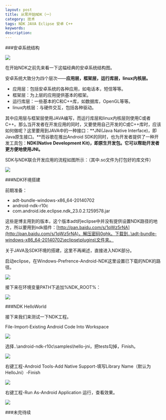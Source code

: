 ```yaml
---
layout: post
title: 从零开始NDK（一）
category: 技术
tags: NDK JAVA Eclipse 安卓 C++
keywords: 
description: 
---
```


###安卓系统结构

![](/public/img/NDK/1-1.jpg)

在开始NDK之前先来看一下这幅经典的安卓系统结构图。

安卓系统大致分为四个层次——**应用层，框架层，运行库层，linux内核层。**

 - 应用层：包括安卓系统的各种应用，如电话本，短信等等。
 - 框架层：为上层的应用提供基本的框架。
 - 运行库层：一些基本的C和C++库，如数据库，OpenGL等等。
 - linux内核层：与硬件交互，包括各种驱动。
 
其中应用层与框架层使用JAVA编写，而运行库层和linux内核层则使用C或者C++。那么当开发者在开发应用的同时，又要使用自己开发的C或C++库时，应该如何做呢？这里要用到JAVA中的一种接口：**JNI(Java Native Interface)，即Java原生接口。**而谷歌在推出Android SDK的同时，也为开发者提供了一种开发工具包：**NDK(Native Development Kit)，即原生开发包。它可以帮助开发者更方便地使用JNI。**

SDK与NDK联合开发应用的流程如图所示：（其中.so文件为打包好的库文件）

![](/public/img/NDK/1-2.jpg)

###NDK环境搭建

前期准备：

 - adt-bundle-windows-x86_64-20140702
 - android-ndk-r10c
 - com.android.ide.eclipse.ndk_23.0.2.1259578.jar

这些是博主用到的版本，这个版本adt的eclipse中并没有提供设置NDK路径的地方，所以要用到ndk插件：[http://pan.baidu.com/s/1qWz5rNA](http://pan.baidu.com/s/1qWz5rNA)，解压密码0qhk。下载到..\adt-bundle-windows-x86_64-20140702\eclipse\plugins\文件夹。

关于JAVA及SDK环境的搭建，这里不再阐述，直接进入NDK部分。

启动eclipse，在Windows-Prefrence-Android-NDK这里设置已下载的NDK的路径。

![](/public/img/NDK/1-3.jpg)

接下来在环境变量PATH下追加%NDK_ROOT%：

![](/public/img/NDK/1-4.jpg)

###NDK HelloWorld

接下来我们来测试一下NDK工程。

File-Import-Existing Android Code Into Workspace

![](/public/img/NDK/1-5.jpg)

选择..\android-ndk-r10c\samples\hello-jni，把tests勾掉，Finish。

![](/public/img/NDK/1-6.jpg)

右键工程-Android Tools-Add Native Support-填写Library Name（默认为HelloJni）-Finish

![](/public/img/NDK/1-7.jpg)

右键工程-Run As-Android Application 运行，查看效果。

![](/public/img/NDK/1-8.jpg)

###未完待续